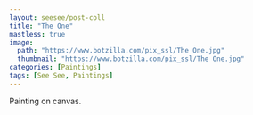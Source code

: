 ```yaml
---
layout: seesee/post-coll
title: "The One"
mastless: true
image:
  path: "https://www.botzilla.com/pix_ssl/The One.jpg"
  thumbnail: "https://www.botzilla.com/pix_ssl/The One.jpg"
categories: [Paintings]
tags: [See See, Paintings]
---
```


Painting on canvas.




